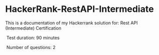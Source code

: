 # HackerRank-RestAPI-Intermediate

This is a documentation of my Hackerrank solution for: Rest API (Intermediate) Certification

﻿ Test duration: 90 minutes

﻿ Number of questions: 2
